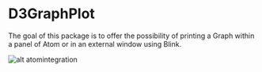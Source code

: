 # D3GraphPlot

The goal of this package is to offer the possibility of printing a Graph within a panel of Atom or in an external window using Blink.

![alt atomintegration](http://i.imgur.com/YOr2wzV.png)
